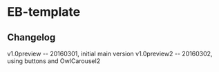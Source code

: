 EB-template
===========

Changelog
---------
v1.0preview -- 20160301, initial main version
v1.0preview2 -- 20160302, using buttons and OwlCarousel2
